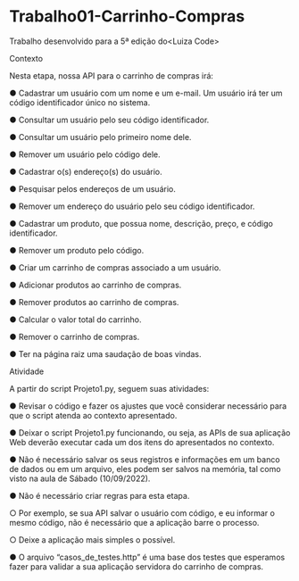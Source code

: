 # Trabalho01-Carrinho-Compras
Trabalho desenvolvido para a 5ª edição do&lt;Luiza Code>


Contexto


Nesta etapa, nossa API para o carrinho de compras irá:

● Cadastrar um usuário com um nome e um e-mail. Um usuário irá ter um
código identificador único no sistema.

● Consultar um usuário pelo seu código identificador.

● Consultar um usuário pelo primeiro nome dele.

● Remover um usuário pelo código dele.

● Cadastrar o(s) endereço(s) do usuário.

● Pesquisar pelos endereços de um usuário.

● Remover um endereço do usuário pelo seu código identificador.

● Cadastrar um produto, que possua nome, descrição, preço, e código
identificador.

● Remover um produto pelo código.

● Criar um carrinho de compras associado a um usuário.

● Adicionar produtos ao carrinho de compras.

● Remover produtos ao carrinho de compras.

● Calcular o valor total do carrinho.

● Remover o carrinho de compras.

● Ter na página raiz uma saudação de boas vindas.



Atividade

A partir do script Projeto1.py, seguem suas atividades:

● Revisar o código e fazer os ajustes que você considerar necessário para que
o script atenda ao contexto apresentado.

● Deixar o script Projeto1.py funcionando, ou seja, as APIs de sua aplicação
Web deverão executar cada um dos itens do apresentados no contexto.

● Não é necessário salvar os seus registros e informações em um banco de
dados ou em um arquivo, eles podem ser salvos na memória, tal como visto
na aula de Sábado (10/09/2022).

● Não é necessário criar regras para esta etapa.

○ Por exemplo, se sua API salvar o usuário com código, e eu informar o
mesmo código, não é necessário que a aplicação barre o processo.

○ Deixe a aplicação mais simples o possível.

● O arquivo “casos_de_testes.http” é uma base dos testes que
esperamos fazer para validar a sua aplicação servidora do carrinho de
compras.
